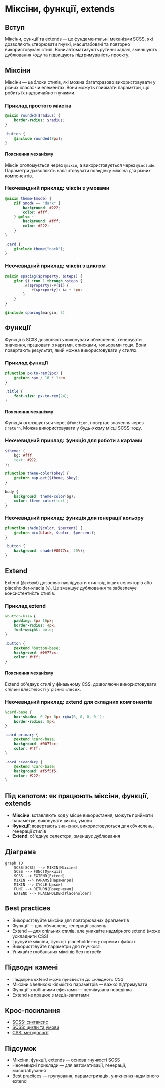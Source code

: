 # Міксіни, функції, extends

## Вступ

Міксіни, функції та extends — це фундаментальні механізми SCSS, які дозволяють створювати гнучкі, масштабовані та повторно використовувані стилі. Вони автоматизують рутинні задачі, зменшують дублювання коду та підвищують підтримуваність проєкту.

## Міксіни

Міксіни — це блоки стилів, які можна багаторазово використовувати у різних класах чи елементах. Вони можуть приймати параметри, що робить їх надзвичайно гнучкими.

### Приклад простого міксіна

```scss
@mixin rounded($radius) {
    border-radius: $radius;
}

.button {
    @include rounded(8px);
}
```

#### Пояснення механізму

Міксін оголошується через `@mixin`, а використовується через `@include`. Параметри дозволяють налаштовувати поведінку міксіна для різних компонентів.

### Неочевидний приклад: міксін з умовами

```scss
@mixin theme($mode) {
    @if $mode == "dark" {
        background: #222;
        color: #fff;
    } @else {
        background: #fff;
        color: #222;
    }
}

.card {
    @include theme("dark");
}
```

### Неочевидний приклад: міксін з циклом

```scss
@mixin spacing($property, $steps) {
    @for $i from 1 through $steps {
        .#{$property}-#{$i} {
            #{$property}: $i * 4px;
        }
    }
}

@include spacing(margin, 5);
```

## Функції

Функції в SCSS дозволяють виконувати обчислення, генерувати значення, працювати з картами, списками, кольорами тощо. Вони повертають результат, який можна використовувати у стилях.

### Приклад функції

```scss
@function px-to-rem($px) {
    @return $px / 16 * 1rem;
}

.title {
    font-size: px-to-rem(24);
}
```

#### Пояснення механізму

Функція оголошується через `@function`, повертає значення через `@return`. Можна використовувати у будь-якому місці SCSS-коду.

### Неочевидний приклад: функція для роботи з картами

```scss
$theme: (
    bg: #fff,
    text: #222,
);

@function theme-color($key) {
    @return map-get($theme, $key);
}

body {
    background: theme-color(bg);
    color: theme-color(text);
}
```

### Неочевидний приклад: функція для генерації кольору

```scss
@function shade($color, $percent) {
    @return mix(black, $color, $percent);
}

.button {
    background: shade(#0077cc, 20%);
}
```

## Extend

Extend (`@extend`) дозволяє наслідувати стилі від інших селекторів або placeholder-класів (`%`). Це зменшує дублювання та забезпечує консистентність стилів.

### Приклад extend

```scss
%button-base {
    padding: 8px 16px;
    border-radius: 4px;
    font-weight: bold;
}

.button {
    @extend %button-base;
    background: #0077cc;
    color: #fff;
}
```

#### Пояснення механізму

Extend об'єднує стилі у фінальному CSS, дозволяючи використовувати спільні властивості у різних класах.

### Неочевидний приклад: extend для складних компонентів

```scss
%card-base {
    box-shadow: 0 2px 8px rgba(0, 0, 0, 0.1);
    border-radius: 8px;
}

.card-primary {
    @extend %card-base;
    background: #0077cc;
    color: #fff;
}

.card-secondary {
    @extend %card-base;
    background: #f5f5f5;
    color: #222;
}
```

## Під капотом: як працюють міксіни, функції, extends

-   **Міксіни**: вставляють код у місце використання, можуть приймати параметри, виконувати цикли, умови
-   **Функції**: повертають значення, використовуються для обчислень, генерації стилів
-   **Extend**: об'єднує селектори, зменшує дублювання

## Діаграма

```mermaid
graph TD
    SCSS[SCSS] --> MIXIN[Міксіни]
    SCSS --> FUNC[Функції]
    SCSS --> EXTEND[Extend]
    MIXIN --> PARAMS[Параметри]
    MIXIN --> CYCLE[Цикли]
    FUNC --> RETURN[Повернення]
    EXTEND --> PLACEHOLDER[Placeholder]
```

## Best practices

-   Використовуйте міксіни для повторюваних фрагментів
-   Функції — для обчислень, генерації значень
-   Extend — для спільних стилів, але уникайте надмірного extend (може ускладнити CSS)
-   Групуйте міксіни, функції, placeholder-и у окремих файлах
-   Використовуйте параметри для гнучкості
-   Уникайте глобальних міксінів без потреби

## Підводні камені

-   Надмірне extend може призвести до складного CSS
-   Міксіни з великою кількістю параметрів — важко підтримувати
-   Функції з побічними ефектами — неочікувана поведінка
-   Extend не працює з медіа-запитами

## Крос-посилання

-   [SCSS: синтаксис](./02-syntax.md)
-   [SCSS: цикли та умови](./04-loops-conditions.md)
-   [CSS: методології](../CSS/09-methodologies-scoping.md)

## Підсумок

-   Міксіни, функції, extends — основа гнучкості SCSS
-   Неочевидні приклади — для автоматизації, генерації, масштабування
-   Best practices — групування, параметризація, уникнення надмірного extend
